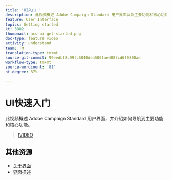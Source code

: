 ```yaml
---
title: 'UI入门 '
description: 此视频概述 Adobe Campaign Standard 用户界面以及主要功能和核心功能。
feature: User Interface
topics: Getting started
kt: 3882
thumbnail: acs-ui-get-started.png
doc-type: feature video
activity: understand
team: TM
translation-type: tm+mt
source-git-commit: 99eedbf8c99fc6040dea5061ae4883cd6f0808ae
workflow-type: tm+mt
source-wordcount: '81'
ht-degree: 87%

---
```



# UI快速入门

此视频概述 Adobe Campaign Standard 用户界面，并介绍如何导航到主要功能和核心功能。

>[!VIDEO](https://video.tv.adobe.com/v/18469?quality=12)

## 其他资源

* [关于界面](https://docs.adobe.com/content/help/zh-Hans/campaign-standard/using/getting-started/discovering-the-interface/about-the-interface.html)
* [界面描述](https://docs.adobe.com/content/help/zh-Hans/campaign-standard/using/getting-started/discovering-the-interface/interface-description.html)
